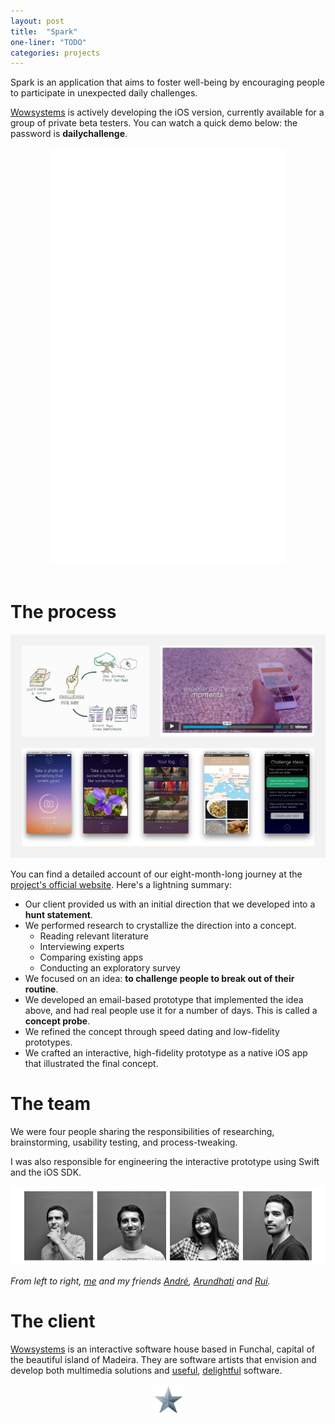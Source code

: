 ```yaml
---
layout: post
title:  "Spark"
one-liner: "TODO"
categories: projects
---
```

Spark is an application that aims to foster well-being by
encouraging people to participate in unexpected daily challenges.

[Wowsystems](http://wowsystems.pt) is actively developing the iOS version,
currently available for a group of private beta testers. You can watch a quick
demo below: the password is **dailychallenge**.

<div>
<center>
<iframe src="//player.vimeo.com/video/156187296" width="375" height="667" frameborder="0" webkitallowfullscreen mozallowfullscreen allowfullscreen></iframe>
</center>
<br/>
</div>

# The process
[![An illustration of our final concept, a frame of our concept video, and screenshots of our final prototype.](/img/spark/spark.jpg)](http://spark.m-iti.org/)

You can find a detailed account of our eight-month-long journey at the 
[project's official website](http://spark.m-iti.org/).
Here's a lightning summary:

- Our client provided us with an initial direction that we developed into a
  **hunt statement**.
- We performed research to crystallize the direction into a concept.
    - Reading relevant literature
    - Interviewing experts
    - Comparing existing apps
    - Conducting an exploratory survey
- We focused on an idea: **to challenge people to break out of their routine**.
- We developed an email-based prototype that implemented the idea above, and
  had real people use it for a number of days. This is called a **concept probe**.
- We refined the concept through speed dating and low-fidelity prototypes.
- We crafted an interactive, high-fidelity prototype as a native iOS app that
  illustrated the final concept.

# The team
We were four people sharing the responsibilities of researching,
brainstorming, usability testing, and process-tweaking.

I was also responsible for engineering the interactive prototype using Swift 
and the iOS SDK.

![Pictures of the team members](/img/spark/team.jpg)


*From left to right, [me](https://www.ale.earth) and my friends [André](http://andreaguiar.info/), [Arundhati](http://arundhatibasu.com/) and [Rui](http://ruimarcalo.com/).*

# The client

[Wowsystems](http://wowsystems.pt/) is an interactive software house based in
Funchal, capital of the beautiful island of Madeira. They are software
artists that envision and develop both multimedia solutions and 
[useful](http://www.delineato.com/), [delightful](http://www.placetowrite.com/) software.

<div>
<center>
<img src="/img/spark/wowsystems-star.svg" width="50px"/>
</center>
</div>
